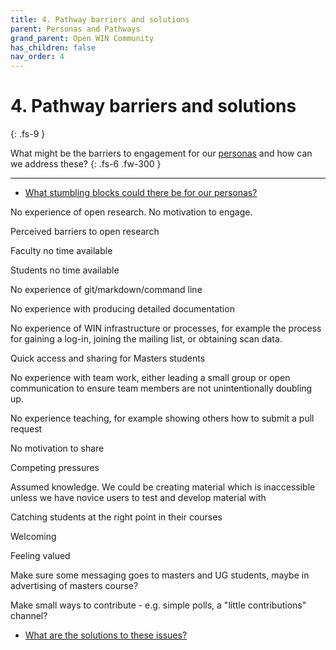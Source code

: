 ```yaml
---
title: 4. Pathway barriers and solutions
parent: Personas and Pathways
grand_parent: Open WIN Community
has_children: false
nav_order: 4
---
```


# 4. Pathway barriers and solutions
{: .fs-9 }

What might be the barriers to engagement for our [personas](personas-descriptions.md) and how can we address these?
{: .fs-6 .fw-300 }

---

* [What stumbling blocks could there be for our personas?](#what-stumbling-blocks-could-there-be-for-our-personas?)

No experience of open research. No motivation to engage.

Perceived barriers to open research

Faculty no time available

Students no time available

No experience of git/markdown/command line

No experience with producing detailed documentation

No experience of WIN infrastructure or processes, for example the process for gaining a log-in, joining the mailing list, or obtaining scan data.

Quick access and sharing for Masters students

No experience with team work, either leading a small group or open communication to ensure team members are not unintentionally doubling up.

No experience teaching, for example showing others how to submit a pull request

No motivation to share

Competing pressures

Assumed knowledge. We could be creating material which is inaccessible unless we have novice users to test and develop material with

Catching students at the right point in their courses

Welcoming

Feeling valued

Make sure some messaging goes to masters and UG students, maybe in advertising of masters course?

Make small ways to contribute - e.g. simple polls, a "little contributions" channel?







* [What are the solutions to these issues?](#what-are-the-solutions-to-these-issues?)
